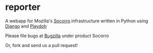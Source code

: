 reporter
=======
A webapp for Mozilla's [Socorro][gh-socorro] infrastructure written in Python using [Django][django] and [Playdoh][gh-playdoh]

Please file bugs at [Bugzilla][bugzilla] under product Socorro

Or, fork and send us a pull request!


[django]: http://www.djangoproject.com/
[gh-playdoh]: https://github.com/mozilla/playdoh
[gh-socorro]: https://github.com/mozilla/socorro
[bugzilla]: https://bugzilla.mozilla.org/enter_bug.cgi?product=Socorro&component=Webapp
